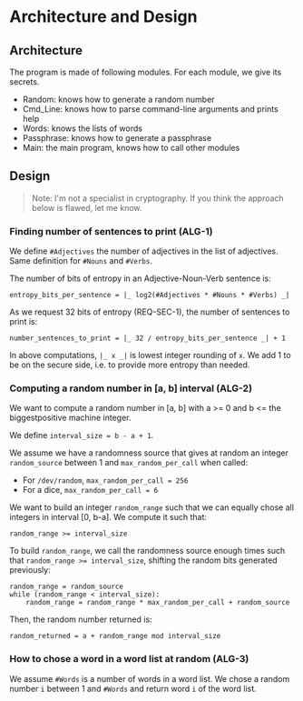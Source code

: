 # Architecture and Design

## Architecture

The program is made of following modules. For each module, we give its
secrets.

* Random: knows how to generate a random number
* Cmd_Line: knows how to parse command-line arguments and prints help
* Words: knows the lists of words
* Passphrase: knows how to generate a passphrase
* Main: the main program, knows how to call other modules

## Design

> Note: I'm not a specialist in cryptography. If you think the approach
> below is flawed, let me know.

### Finding number of sentences to print (ALG-1)

We define `#Adjectives` the number of adjectives in the list of
adjectives. Same definition for `#Nouns` and `#Verbs`.

The number of bits of entropy in an Adjective-Noun-Verb sentence is:

    entropy_bits_per_sentence = |_ log2(#Adjectives * #Nouns * #Verbs) _|

As we request 32 bits of entropy (REQ-SEC-1), the number of sentences to
print is:

    number_sentences_to_print = |_ 32 / entropy_bits_per_sentence _| + 1

In above computations, `|_ x _|` is lowest integer rounding of `x`. We
add 1 to be on the secure side, i.e. to provide more entropy than
needed.

### Computing a random number in [a, b] interval (ALG-2)

We want to compute a random number in [a, b] with a >= 0 and b <= the
biggestpositive machine integer.

We define `interval_size = b - a + 1`.

We assume we have a randomness source that gives at random an integer
`random_source` between 1 and `max_random_per_call` when called:

* For `/dev/random`, `max_random_per_call = 256`
* For a dice, `max_random_per_call = 6`

We want to build an integer `random_range` such that we can equally
chose all integers in interval [0, b-a]. We compute it such that:

    random_range >= interval_size

To build `random_range`, we call the randomness source enough times such
that `random_range >= interval_size`, shifting the random bits generated
previously:

```
random_range = random_source
while (random_range < interval_size):
    random_range = random_range * max_random_per_call + random_source
```

Then, the random number returned is:

    random_returned = a + random_range mod interval_size


### How to chose a word in a word list at random (ALG-3)

We assume `#Words` is a number of words in a word list. We chose a
random number `i` between 1 and `#Words` and return word `i` of the word
list.

